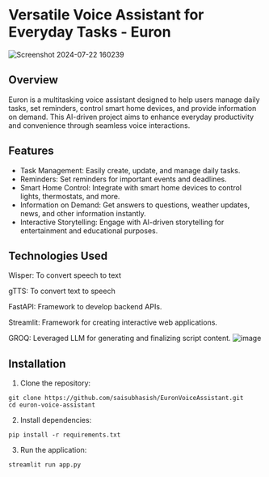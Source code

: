 # Versatile Voice Assistant for Everyday Tasks - Euron
![Screenshot 2024-07-22 160239](https://github.com/user-attachments/assets/e849e9b3-f6a9-4186-ab6f-6825436c6025)

## Overview
Euron is a multitasking voice assistant designed to help users manage daily tasks, set reminders, control smart home devices, and provide information on demand. This AI-driven project aims to enhance everyday productivity and convenience through seamless voice interactions.

## Features
- Task Management: Easily create, update, and manage daily tasks.
- Reminders: Set reminders for important events and deadlines.
- Smart Home Control: Integrate with smart home devices to control lights, thermostats, and more.
- Information on Demand: Get answers to questions, weather updates, news, and other information instantly.
- Interactive Storytelling: Engage with AI-driven storytelling for entertainment and educational purposes.

## Technologies Used
Wisper: To convert speech to text

gTTS: To convert text to speech

FastAPI: Framework to develop backend APIs.

Streamlit: Framework for creating interactive web applications.

GROQ: Leveraged LLM for generating and finalizing script content.
![image](https://github.com/user-attachments/assets/9663b90f-798a-4afe-8969-e897a8cfde25)

## Installation
1. Clone the repository:
```
git clone https://github.com/saisubhasish/EuronVoiceAssistant.git
cd euron-voice-assistant
```
2. Install dependencies:
```
pip install -r requirements.txt
```
3. Run the application:
```
streamlit run app.py
```



